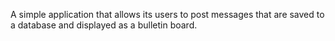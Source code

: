 A simple application that allows its users to post messages that are saved to a database and displayed as a bulletin board.
